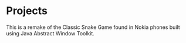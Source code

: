 # Projects
This is a remake of the Classic Snake Game found in Nokia phones built using Java Abstract Window Toolkit.
